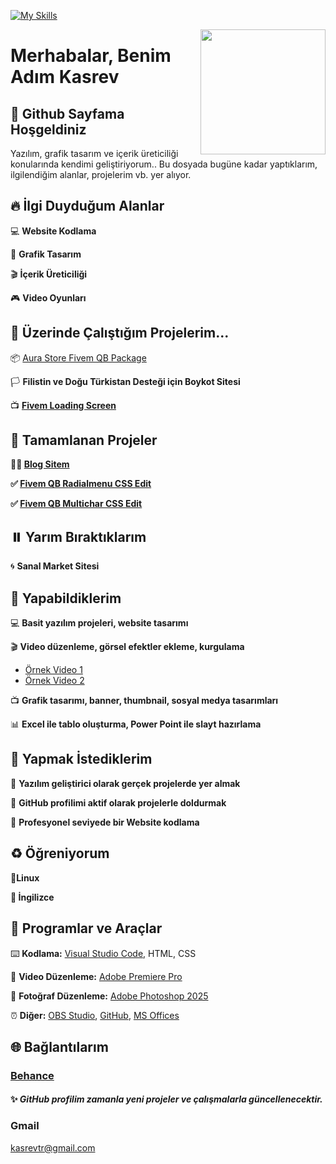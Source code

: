 [![My Skills](https://skillicons.dev/icons?i=html,css,lua,py,vscode,git,github,ae,pr,ps,blender,linux,ubuntu,windows,md,mysql,&perline=6)](https://skillicons.dev)



<img src="https://avatars.githubusercontent.com/u/133913975?s=400&u=ece85bb9c977ffe3b060e02e6c869c23119e998d&v=4" width="200" height="200" align="right">

# Merhabalar, Benim Adım Kasrev
## 👋 Github Sayfama Hoşgeldiniz 
Yazılım, grafik tasarım ve içerik üreticiliği konularında kendimi geliştiriyorum.. Bu dosyada bugüne kadar yaptıklarım, ilgilendiğim alanlar, projelerim vb. yer alıyor.

## 🔥 İlgi Duyduğum Alanlar

 💻 **Website Kodlama**

 🎨 **Grafik Tasarım**

 🎬 **İçerik Üreticiliği**

 🎮 **Video Oyunları**

## 🔭 Üzerinde Çalıştığım Projelerim...

📦 [Aura Store Fivem QB Package](https://github.com/Kasrev/Aura-Store-Fivem-QB-Package)

🏳️ **Filistin ve Doğu Türkistan Desteği için Boykot Sitesi**

📺 [**Fivem Loading Screen**](https://aura-store-webstore.tebex.io/package/6994089)  

## 🔔 Tamamlanan Projeler

**🧑🏻 [Blog Sitem](https://github.com/Kasrev/My-blog-site)**

**✅ [Fivem QB Radialmenu CSS Edit](https://github.com/Kasrev/Fivem-QB-Radialmenu-CSS-Edit)**

**✅ [Fivem QB Multichar CSS Edit](https://github.com/Kasrev/Fivem-QB-Multicharacter-Black-CSS-Edit)**

## ⏸️ Yarım Bıraktıklarım

🌀 **Sanal Market Sitesi**

## 📝 Yapabildiklerim
💻 **Basit yazılım projeleri, website tasarımı**

🎬 **Video düzenleme, görsel efektler ekleme, kurgulama** 
- [Örnek Video 1](https://www.youtube.com/watch?v=2QVSI5UGIeY)
- [Örnek Video 2](https://www.youtube.com/watch?v=lieCOY8QVnI)  

📺 **Grafik tasarımı, banner, thumbnail, sosyal medya tasarımları** 

📊 **Excel ile tablo oluşturma, Power Point ile slayt hazırlama**

## 🎯 Yapmak İstediklerim 
📌 **Yazılım geliştirici olarak gerçek projelerde yer almak**

📌 **GitHub profilimi aktif olarak projelerle doldurmak**  

📌 **Profesyonel seviyede bir Website kodlama** 

## ♻️ Öğreniyorum

**🐧Linux**

**🏴 İngilizce**

## 🔗 Programlar ve Araçlar
⌨️ **Kodlama:** [Visual Studio Code](https://code.visualstudio.com), HTML, CSS 

🎥 **Video Düzenleme:** [Adobe Premiere Pro](https://www.adobe.com/tr/creativecloud.html?skwcid=AL!3085!3!760753543426!b!!g!!adobe&mv=search&mv2=paidsearch&sdid=D4P81NYZ&ef_id=Cj0KCQjw5JXFBhCrARIsAL1ckPvU7xn2rkXrH-Y2LEWJxvqdIJvbhd9QTPbdRmrTVGlN5SmSBkoIPXEaAhSEEALw_wcB:G:s&s_kwcid=AL!3085!3!760753543426!b!!g!!adobe!22726169465!182315965355&gad_source=1&gad_campaignid=22726169465&gclid=Cj0KCQjw5JXFBhCrARIsAL1ckPvU7xn2rkXrH-Y2LEWJxvqdIJvbhd9QTPbdRmrTVGlN5SmSBkoIPXEaAhSEEALw_wcB)

📸 **Fotoğraf Düzenleme:** [Adobe Photoshop 2025](https://www.adobe.com/tr/creativecloud.html?skwcid=AL!3085!3!760753543426!b!!g!!adobe&mv=search&mv2=paidsearch&sdid=D4P81NYZ&ef_id=Cj0KCQjw5JXFBhCrARIsAL1ckPvU7xn2rkXrH-Y2LEWJxvqdIJvbhd9QTPbdRmrTVGlN5SmSBkoIPXEaAhSEEALw_wcB:G:s&s_kwcid=AL!3085!3!760753543426!b!!g!!adobe!22726169465!182315965355&gad_source=1&gad_campaignid=22726169465&gclid=Cj0KCQjw5JXFBhCrARIsAL1ckPvU7xn2rkXrH-Y2LEWJxvqdIJvbhd9QTPbdRmrTVGlN5SmSBkoIPXEaAhSEEALw_wcB)

⏰ **Diğer:** [OBS Studio](https://obsproject.com/tr), [GitHub](https://github.com), [MS Offices](https://www.popai.pro/en/ai-presentation?utm_source=google&utm_medium=search&utm_campaign=tr&utm_id=ms&utm_term=brand&gad_source=1&gad_campaignid=22892112378&gclid=Cj0KCQjw5JXFBhCrARIsAL1ckPvBtOmoidYe_-dK_XQoDWAdvPANrsu6tCtbLOnyEfDXfRAw3GSnOlIaAuYIEALw_wcB) 

 ## 🌐 Bağlantılarım

 ### [Behance](https://www.behance.net/kasrev)

#### ✨ *GitHub profilim zamanla yeni projeler ve çalışmalarla güncellenecektir.*

 ### Gmail 
 kasrevtr@gmail.com

